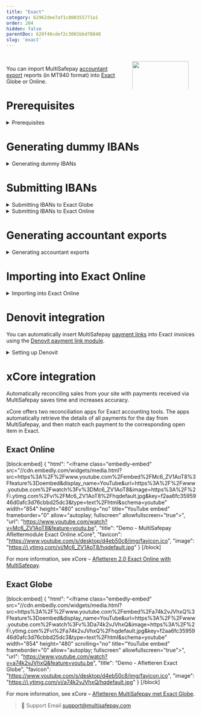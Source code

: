 ```yaml
---
title: "Exact"
category: 62962dee7af1c800355771a1
order: 204
hidden: false
parentDoc: 629f40cdef2c3001bbd78848
slug: 'exact'
---
```


<img src="https://raw.githubusercontent.com/MultiSafepay/docs/master/static/svgs/Exact.svg" width="150" align ="right" style="margin: 20px; max-height: 75px"/>
<br>

You can import MultiSafepay [accountant export](/accounting/reports/accountant-export/) reports (in MT940 format) into [Exact](https://www.exact.com/nl) Globe or Online. 

# Prerequisites
<details id="prerequisites">
<summary>Prerequisites</summary>
<br>

- You must first provide Exact with an additional international bank account number (IBAN). This can be a dummy (placeholder) IBAN.  

- Exact Basic / Standard package doesn't support the MT940 import function. You need at least Exact Advanced.  

- Lightspeed users must request Lightspeed to make an adjustment to make sure order numbers appear in the correct fields in Exact Online to successfully match the MultiSafepay MT940.

- Exact Globe and Exact Online both import and match MultiSafepay MT940 reports provided that:
    - Your accounting package can process MT940 files.
    - The order numbers in the MT940 files also appear in the correct invoice fields in your accounting platform.
    - The customer's name and order amounts that appear in the exported MT940 files match your accounting platform.

</details>

# Generating dummy IBANs

<details id="generating-dummy-ibans">
<summary>Generating dummy IBANs</summary>
<br>

1. Go to IBAN Calculator – [Calculate an IBAN](https://www.ibancalculator.com/bic_und_iban.html). 
2. From the **Country** drop-down menu, select **The Netherlands**.
3. Under **Bank Code**, enter a bank, e.g. ING Group.
4. In the **Account number** field, enter any 7 digits.
5. Click **Calculate IBAN**.  
A dummy IBAN and BIC code are generated.

</details >

# Submitting IBANs

<details id="submitting-ibans-to-exact-globe">
<summary>Submitting IBANs to Exact Globe</summary>
<br>

1. Sign in and go to **Bank accounts**.
2. Click **New**.
3. Under **Type**, select **Payment service provider**. 
4. Enter the dummy IBAN and select the same bank as before, e.g. ING Group.
5. Click **Save**.  
    You can now register all transactions linked to this IBAN.

</details>

<details id="submitting-ibans-to-exact-online">
<summary>Submitting IBANs to Exact Online</summary>
<br>

1. Sign in and go to **Financial** > **Banking & Cash** > **Bank accounts** > **Overview**.
2. Click **New**.
3. Enter your dummy IBAN, and then click **Save**.  
    You can now register all transactions linked to this IBAN.

</details>

# Generating accountant exports

<details id="generating-accountant-exports" >
<summary>Generating accountant exports</summary>
<br>

To export MT940 reports from your MultiSafepay dashboard, follow these steps:

1. Sign in to your [MultiSafepay dashboard](https://merchant.multisafepay.com).
2. Go to **Reports** > **Accountant Export**:  
    - In **Data Selection**, select a date range.
    - In the **Report Type** field, select **MT940**.
3. Click **Advanced options**:
    - In the **Bank Account / IBAN** field, enter the dummy IBAN.
    - In the **BIC** field, enter the dummy BIC code.

</details>

# Importing into Exact Online

<details id="importing-into-exact-online">
<summary>Importing into Exact Online</summary>
<br>

To import an MT940 report into Exact Online, follow these steps:

1. Sign in to your Exact Online account.
2. Go to **Financial** > **Banking & Cash** > **Statements** > **Import**.
3. Click **Choose File**, and then select the MT940 file you want to upload.
4. Click **Import**.

</details>

# Denovit integration

You can automatically insert MultiSafepay [payment links](/payments/checkout/payment-link/) into Exact invoices using the [Denovit payment link module](https://www.denovit.nl/Exact-PaymentLink).

<details id="setting-up-denovit">
<summary>Setting up Denovit</summary>
<br>

1. Sign in to your Denovit account.
2. Go to your **Dashboard**, and then select the **Paylink** module. 
3. Connect to your Exact account.
4. Under **PSP settings**, enter your [MultiSafepay API key](/glossaries/multisafepay-glossary/#api-key) and the payment conditions you use in Exact. 
5. Adjust other settings as relevant, e.g. personalize your email template, thank-you page, or notification email to improve customer experience.

For each new invoice in Exact, if you:

- **Email**: The customer receives a second email containing a payment link, in addition to the normal email.
- **Print and process**: The customer receives an email containing a payment link.

</details >

# xCore integration

Automatically reconciling sales from your site with payments received via MultiSafepay saves time and increases accuracy.

xCore offers two reconciliation apps for Exact accounting tools. The apps automatically retrieve the details of all payments for the day from MultiSafepay, and then match each payment to the corresponding open item in Exact.

## Exact Online

[block:embed]
{
  "html": "<iframe class=\"embedly-embed\" src=\"//cdn.embedly.com/widgets/media.html?src=https%3A%2F%2Fwww.youtube.com%2Fembed%2FMc6_ZV1AoT8%3Ffeature%3Doembed&display_name=YouTube&url=https%3A%2F%2Fwww.youtube.com%2Fwatch%3Fv%3DMc6_ZV1AoT8&image=https%3A%2F%2Fi.ytimg.com%2Fvi%2FMc6_ZV1AoT8%2Fhqdefault.jpg&key=f2aa6fc3595946d0afc3d76cbbd25dc3&type=text%2Fhtml&schema=youtube\" width=\"854\" height=\"480\" scrolling=\"no\" title=\"YouTube embed\" frameborder=\"0\" allow=\"autoplay; fullscreen\" allowfullscreen=\"true\"></iframe>",
  "url": "https://www.youtube.com/watch?v=Mc6_ZV1AoT8&feature=youtu.be",
  "title": "Demo - MultiSafepay Aflettermodule Exact Online xCore",
  "favicon": "https://www.youtube.com/s/desktop/d4eb50c8/img/favicon.ico",
  "image": "https://i.ytimg.com/vi/Mc6_ZV1AoT8/hqdefault.jpg"
}
[/block]
<br>

For more information, see xCore – [Afletteren 2.0 Exact Online with MultiSafepay](https://xcore.nl/afletteren-2-0-exact-online-multisafepay/).

## Exact Globe

[block:embed]
{
  "html": "<iframe class=\"embedly-embed\" src=\"//cdn.embedly.com/widgets/media.html?src=https%3A%2F%2Fwww.youtube.com%2Fembed%2Fa74k2vJVhxQ%3Ffeature%3Doembed&display_name=YouTube&url=https%3A%2F%2Fwww.youtube.com%2Fwatch%3Fv%3Da74k2vJVhxQ&image=https%3A%2F%2Fi.ytimg.com%2Fvi%2Fa74k2vJVhxQ%2Fhqdefault.jpg&key=f2aa6fc3595946d0afc3d76cbbd25dc3&type=text%2Fhtml&schema=youtube\" width=\"854\" height=\"480\" scrolling=\"no\" title=\"YouTube embed\" frameborder=\"0\" allow=\"autoplay; fullscreen\" allowfullscreen=\"true\"></iframe>",
  "url": "https://www.youtube.com/watch?v=a74k2vJVhxQ&feature=youtu.be",
  "title": "Demo - Afletteren Exact Globe",
  "favicon": "https://www.youtube.com/s/desktop/d4eb50c8/img/favicon.ico",
  "image": "https://i.ytimg.com/vi/a74k2vJVhxQ/hqdefault.jpg"
}
[/block]
<br>

For more information, see xCore – [Afletteren MultiSafepay met Exact Globe](https://xcore.nl/afletteren-exact-globe-multisafepay/).

> 💬  Support
> Email <support@multisafepay.com>
